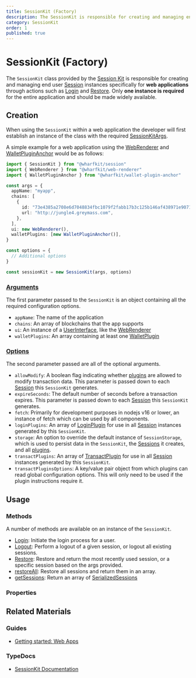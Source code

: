 ```yaml
---
title: SessionKit (Factory)
description: The SessionKit is responsible for creating and managing end user Session instances for web applications through methods such as login and restore.
category: SessionKit
order: 1
published: true
---
```


# SessionKit (Factory)

The `SessionKit` class provided by the [Session Kit](/docs/sessionkit) is responsible for creating and managing end user [Session](/docs/sessionkit/session) instances specifically for **web applications** through actions such as [Login](/docs/sessionkit/login) and [Restore](/docs/sessionkit/restore). Only **one instance is required** for the entire application and should be made widely available.

## Creation

When using the `SessionKit` within a web application the developer will first establish an instance of the class with the required [SessionKitArgs](https://wharfkit.github.io/session/interfaces/SessionKitArgs.html).

A simple example for a web application using the [WebRenderer](/docs/sessionkit/web-renderer) and [WalletPluginAnchor](#) would be as follows:

```ts
import { SessionKit } from "@wharfkit/session"
import { WebRenderer } from "@wharfkit/web-renderer"
import { WalletPluginAnchor } from "@wharfkit/wallet-plugin-anchor"

const args = {
  appName: "myapp",
  chains: [
    {
      id: "73e4385a2708e6d7048834fbc1079f2fabb17b3c125b146af438971e90716c4d",
      url: "http://jungle4.greymass.com",
    },
  ],
  ui: new WebRenderer(),
  walletPlugins: [new WalletPluginAnchor()],
}

const options = {
  // Additional options
}

const sessionKit = new SessionKit(args, options)
```

### [Arguments](https://wharfkit.github.io/session/interfaces/SessionKitArgs.html)

The first parameter passed to the `SessionKit` is an object containing all the required configuration options.

- `appName`: The name of the application
- `chains`: An array of blockchains that the app supports
- `ui`: An instance of a [UserInterface](/docs/sessionkit/user-interface), like the [WebRenderer](/docs/sessionkit/web-renderer)
- `walletPlugins`: An array containing at least one [WalletPlugin](/docs/sessionkit/wallet-plugin)

### [Options](https://wharfkit.github.io/session/interfaces/SessionKitOptions.html)

The second parameter passed are all of the optional arguments.

- `allowModify`: A boolean flag indicating whether [plugins](#) are allowed to modify transaction data. This parameter is passed down to each [Session](/docs/sessionkit/session) this `SessionKit` generates.
- `expireSeconds`: The default number of seconds before a transaction expires. This parameter is passed down to each [Session](/docs/sessionkit/session) this `SessionKit` generates.
- `fetch`: Primarily for development purposes in nodejs v16 or lower, an instance of fetch which can be used by all components.
- `loginPlugins`: An array of [LoginPlugin](/docs/sessionkit/login-plugin) for use in all [Session](/docs/sessionkit/session) instances generated by this `SessionKit`.
- `storage`: An option to override the default instance of `SessionStorage`, which is used to persist data in the `SessionKit`, the [Sessions](/docs/sessionkit/session) it creates, and all [plugins](#).
- `transactPlugins`: An array of [TransactPlugin](/docs/sessionkit/transact-plugin) for use in all [Session](/docs/sessionkit/session) instances generated by this `SessionKit`.
- `transactPluginsOptions`: A key/value pair object from which plugins can read global configuration options. This will only need to be used if the plugin instructions require it.

## Usage

### Methods

A number of methods are available on an instance of the `SessionKit`.

- [Login](/docs/sessionkit/login): Initiate the login process for a user.
- [Logout](/docs/sessionkit/logout): Perform a logout of a given session, or logout all existing sessions.
- [Restore](/docs/sessionkit/restore): Restore and return the most recently used session, or a specific session based on the args provided.
- [restoreAll](#): Restore all sessions and return them in an array.
- [getSessions](#): Return an array of [SerializedSessions](#)

### Properties

## Related Materials

### Guides

- [Getting started: Web Apps](/guides/sessionkit/getting-started-web-app)

### TypeDocs

- [SessionKit Documentation](https://wharfkit.github.io/session/classes/SessionKit.html)
